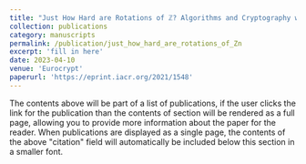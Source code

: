 ```yaml
---
title: "Just How Hard are Rotations of ℤ? Algorithms and Cryptography with the Simplest Lattice"
collection: publications
category: manuscripts
permalink: /publication/just_how_hard_are_rotations_of_Zn
excerpt: 'fill in here'
date: 2023-04-10
venue: 'Eurocrypt'
paperurl: 'https://eprint.iacr.org/2021/1548'
---
```


The contents above will be part of a list of publications, if the user clicks the link for the publication than the contents of section will be rendered as a full page, allowing you to provide more information about the paper for the reader. When publications are displayed as a single page, the contents of the above "citation" field will automatically be included below this section in a smaller font.
